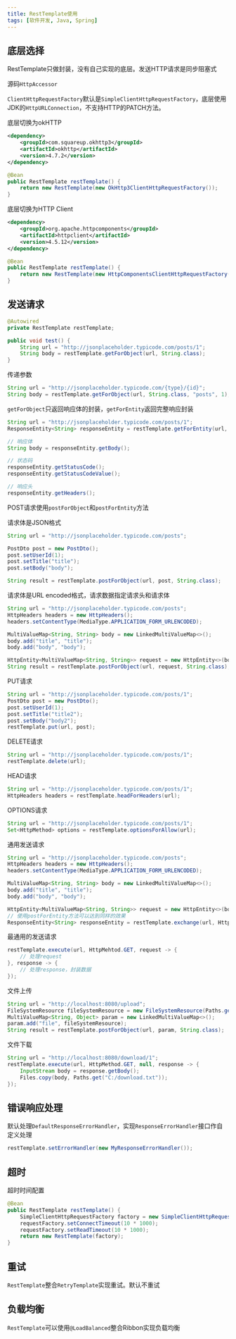 ```yaml
---
title: RestTemplate使用
tags: [软件开发, Java, Spring]
---
```


## 底层选择

RestTemplate只做封装，没有自己实现的底层。发送HTTP请求是同步阻塞式

源码`HttpAccessor`

`ClientHttpRequestFactory`默认是`SimpleClientHttpRequestFactory`，底层使用JDK的`HttpURLConnection`，不支持HTTP的PATCH方法。

底层切换为okHTTP

```xml
<dependency>
    <groupId>com.squareup.okhttp3</groupId>
    <artifactId>okhttp</artifactId>
    <version>4.7.2</version>
</dependency>
```

```java
@Bean
public RestTemplate restTemplate() {
    return new RestTemplate(new OkHttp3ClientHttpRequestFactory());
}
```

底层切换为HTTP Client

```xml
<dependency>
    <groupId>org.apache.httpcomponents</groupId>
    <artifactId>httpclient</artifactId>
    <version>4.5.12</version>
</dependency>
```

```java
@Bean
public RestTemplate restTemplate() {
    return new RestTemplate(new HttpComponentsClientHttpRequestFactory());
}
```

## 发送请求

```java
@Autowired
private RestTemplate restTemplate;

public void test() {
    String url = "http://jsonplaceholder.typicode.com/posts/1";
    String body = restTemplate.getForObject(url, String.class);
}
```

传递参数
```java
String url = "http://jsonplaceholder.typicode.com/{type}/{id}";
String body = restTemplate.getForObject(url, String.class, "posts", 1);
```

`getForObject`只返回响应体的封装，`getForEntity`返回完整响应封装

```java
String url = "http://jsonplaceholder.typicode.com/posts/1";
ResponseEntity<String> responseEntity = restTemplate.getForEntity(url, String.class);

// 响应体
String body = responseEntity.getBody();

// 状态码
responseEntity.getStatusCode();
responseEntity.getStatusCodeValue();

// 响应头
responseEntity.getHeaders();
```

POST请求使用`postForObject`和`postForEntity`方法

请求体是JSON格式
```java
String url = "http://jsonplaceholder.typicode.com/posts";

PostDto post = new PostDto();
post.setUserId(1);
post.setTitle("title");
post.setBody("body");

String result = restTemplate.postForObject(url, post, String.class);
```

请求体是URL encoded格式，请求数据指定请求头和请求体
```java
String url = "http://jsonplaceholder.typicode.com/posts";
HttpHeaders headers = new HttpHeaders();
headers.setContentType(MediaType.APPLICATION_FORM_URLENCODED);

MultiValueMap<String, String> body = new LinkedMultiValueMap<>();
body.add("title", "title");
body.add("body", "body");

HttpEntity<MultiValueMap<String, String>> request = new HttpEntity<>(body, headers);
String result = restTemplate.postForObject(url, request, String.class);
```

PUT请求
```java
String url = "http://jsonplaceholder.typicode.com/posts/1";
PostDto post = new PostDto();
post.setUserId(1);
post.setTitle("title2");
post.setBody("body2");
restTemplate.put(url, post);
```

DELETE请求
```java
String url = "http://jsonplaceholder.typicode.com/posts/1";
restTemplate.delete(url);
```

HEAD请求
```java
String url = "http://jsonplaceholder.typicode.com/posts/1";
HttpHeaders headers = restTemplate.headForHeaders(url);
```

OPTIONS请求
```java
String url = "http://jsonplaceholder.typicode.com/posts/1";
Set<HttpMethod> options = restTemplate.optionsForAllow(url);
```

通用发送请求
```java
String url = "http://jsonplaceholder.typicode.com/posts";
HttpHeaders headers = new HttpHeaders();
headers.setContentType(MediaType.APPLICATION_FORM_URLENCODED);

MultiValueMap<String, String> body = new LinkedMultiValueMap<>();
body.add("title", "title");
body.add("body", "body");

HttpEntity<MultiValueMap<String, String>> request = new HttpEntity<>(body, headers);
// 使用postForEntity方法可以达到同样的效果
ResponseEntity<String> responseEntity = restTemplate.exchange(url, HttpMethod.POST, request, String.class);
```

最通用的发送请求
```java
restTemplate.execute(url, HttpMehtod.GET, request -> {
    // 处理request
}, response -> {
    // 处理response，封装数据
});
```

文件上传
```java
String url = "http://localhost:8080/upload";
FileSystemResource fileSystemResource = new FileSystemResource(Paths.get("C:/test.txt"));
MultiValueMap<String, Object> param = new LinkedMultiValueMap<>();
param.add("file", fileSystemResource);
String result = restTemplate.postForObject(url, param, String.class);
```

文件下载
```java
String url = "http://localhost:8080/download/1";
restTemplate.execute(url, HttpMethod.GET, null, response -> {
    InputStream body = response.getBody();
    Files.copy(body, Paths.get("C:/download.txt"));
});
```

## 错误响应处理

默认处理`DefaultResponseErrorHandler`，实现`ResponseErrorHandler`接口作自定义处理

```java
restTemplate.setErrorHandler(new MyResponseErrorHandler());
```

## 超时

超时时间配置
```java
@Bean
public RestTemplate restTemplate() {
    SimpleClientHttpRequestFactory factory = new SimpleClientHttpRequestFactory();
    requestFactory.setConnectTimeout(10 * 1000);  
    requestFactory.setReadTimeout(10 * 1000);
    return new RestTemplate(factory);
}
```

## 重试

`RestTemplate`整合`RetryTemplate`实现重试。默认不重试

## 负载均衡

`RestTemplate`可以使用`@LoadBalanced`整合Ribbon实现负载均衡